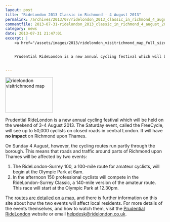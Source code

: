 ```yaml
---
layout: post
title: "RideLondon 2013 Classic in Richmond - 4 August 2013"
permalink: /archives/2013/07/ridelondon_2013_classic_in_richmond_4_august_2013.html
commentfile: 2013-07-31-ridelondon_2013_classic_in_richmond_4_august_2013
category: news
date: 2013-07-31 21:47:01
excerpt: |
    <a href="/assets/images/2013/ridelondon_visitrichmond_map_full_size.png" title="See larger version of - ridelondon visitrichmond map"><img src="/assets/images/2013/ridelondon_visitrichmond_map_full_size_thumb.png" width="150" height="112" alt="ridelondon visitrichmond map" class="photo right" /></a>


    Prudential RideLondon is a new annual cycling festival which will be held on the weekend of 3-4 August 2013. The Saturday event, called the FreeCycle, will see up to 50,000 cyclists on closed roads in central London. It will have *no impact* on Richmond upon Thames.


---
```


<a href="/assets/images/2013/ridelondon_visitrichmond_map_full_size.png" title="See larger version of - ridelondon visitrichmond map"><img src="/assets/images/2013/ridelondon_visitrichmond_map_full_size_thumb.png" width="150" height="112" alt="ridelondon visitrichmond map" class="photo right" /></a>

Prudential RideLondon is a new annual cycling festival which will be held on the weekend of 3-4 August 2013. The Saturday event, called the FreeCycle, will see up to 50,000 cyclists on closed roads in central London. It will have **no impact** on Richmond upon Thames.

On Sunday 4 August, however, the cycling routes run partly through the borough. This means that roads and traffic around parts of Richmond upon Thames will be affected by two events:

1.  The RideLondon-Surrey 100, a 100-mile route for amateur cyclists, will begin at the Olympic Park at 6am.
2.  In the afternoon 150 professional cyclists will compete in the RideLondon-Surrey Classic, a 140-mile version of the amateur route. This race will start at the Olympic Park at 12.30pm.

The [routes are detailed on a map](/assets/images/2013/ridelondon_visitrichmond_map_full_size.png), and there is further information on this site about how the two events will affect local residents. For more details of the events themselves, and how to watch them, visit the [Prudential RideLondon](http://www.prudentialridelondon.co.uk/) website or email helpdesk@ridelondon.co.uk.
